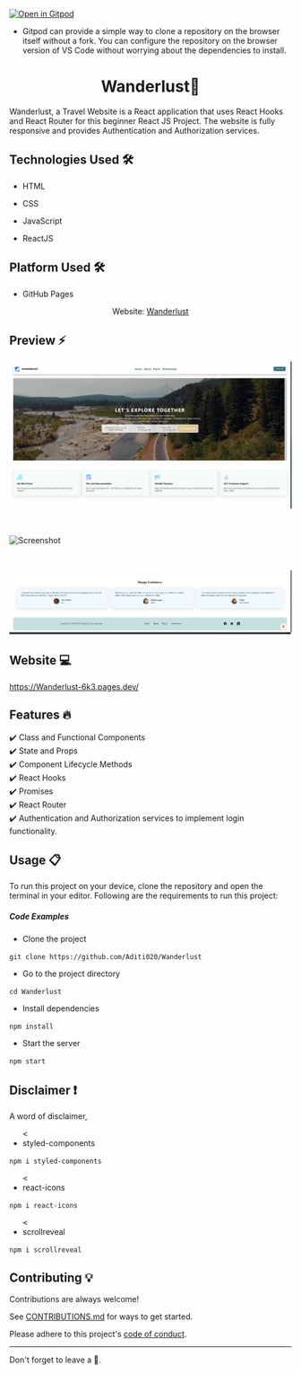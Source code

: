 
[![Open in Gitpod](https://gitpod.io/button/open-in-gitpod.svg)](https://gitpod.io/#https://github.com/Aditi020/Wanderlust.git)

- Gitpod can provide a simple way to clone a repository on the browser itself without a fork. You can configure the repository on the browser version of VS Code without worrying about the dependencies to install.

<h1 align="center">Wanderlust🎯</h1>
Wanderlust, a Travel Website is a React application that uses React Hooks and React Router for this beginner React JS Project. The website is fully responsive and provides Authentication and Authorization services.

</ul><h2>Technologies Used 🛠️</h2>
<ul>
<li>HTML</li>
</ul><ul>
<li>CSS</li>
</ul><ul>
<li>JavaScript</li>
</ul><ul>
<li>ReactJS</li>
</ul><ul>
  
</ul><h2>Platform Used 🛠️</h2>
<ul>
<li>GitHub Pages</li>


</ul>
<p aign="center">
  <p align="center">Website: <a href="https://github.com/Aditi020/Wanderlust">Wanderlust</a></p>
</p>

<h2> Preview ⚡️</h2>


<p align="center">
  
![Screenshot](/src/Assets/Wanderlust.1.png)

<br>

![Screenshot](/src/Assets/Wanderlust.2.png)


<br>

![Screenshot](/src/Assets/Wanderlust.3.png)


</p>  

## Website 💻
https://Wanderlust-6k3.pages.dev/

</ul><h2> Features 🔥</h2>
✔️ Class and Functional Components <br />
✔️ State and Props <br />
✔️ Component Lifecycle Methods <br />
✔️ React Hooks <br />
✔️ Promises <br />
✔️ React Router <br />
✔️ Authentication and Authorization services to implement login functionality. <br />
  
## Usage 📋
<p>To run this project on your device, clone the repository and open the terminal in your editor. Following are the requirements to run this project:</p><h5>Code Examples</h5><ul>
<li>Clone the project</li>
</ul><p><code>git clone https://github.com/Aditi020/Wanderlust </code></p><ul>
<li>Go to the project directory</li>
</ul><p><code>cd Wanderlust </code></p><ul>
<li>Install dependencies</li>
</ul><p><code>npm install </code></p><ul>
<li>Start the server</li>
</ul><p><code>npm start</code></p>

## Disclaimer ❗️
A word of disclaimer, 
<ul><<li>styled-components</li></ul>
<p><code>npm i styled-components</code></p>
<ul><<li>react-icons</li></ul>
<p><code>npm i react-icons</code></p>
<ul><<li>scrollreveal</li></ul>
<p><code>npm i scrollreveal</code></p>

## Contributing 💡
Contributions are always welcome!

See [CONTRIBUTIONS.md](https://github.com/ADITI020/Wanderlust/blob/main/CONTRIBUTING.md) for ways to get started.

Please adhere to this project's [code of conduct](https://github.com/ADITI020/Wanderlust/blob/main/CODE_OF_CONDUCT.md).

<hr>

Don't forget to leave a 🌟.










